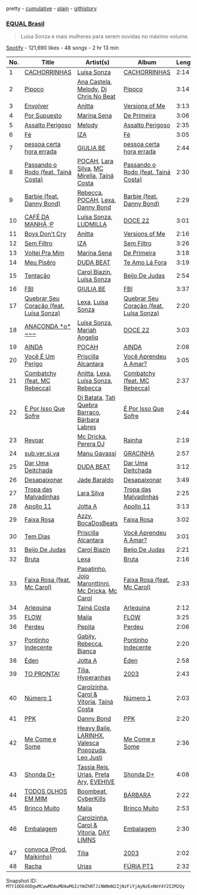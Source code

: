 pretty - [cumulative](/playlists/cumulative/37i9dQZF1DX8hUq3jyvfJh.md) - [plain](/playlists/plain/37i9dQZF1DX8hUq3jyvfJh) - [githistory](https://github.githistory.xyz/mackorone/spotify-playlist-archive/blob/main/playlists/plain/37i9dQZF1DX8hUq3jyvfJh)

### [EQUAL Brasil](https://open.spotify.com/playlist/37i9dQZF1DX8hUq3jyvfJh)

> Luísa Sonza e mais mulheres para serem ouvidas no máximo volume.

[Spotify](https://open.spotify.com/user/spotify) - 121,690 likes - 48 songs - 2 hr 13 min

| No. | Title | Artist(s) | Album | Length |
|---|---|---|---|---|
| 1 | [CACHORRINHAS](https://open.spotify.com/track/7KWKWJnbGJ3Soag6Oopion) | [Luísa Sonza](https://open.spotify.com/artist/4PzYKhC14sTJNEr0dzoo0d) | [CACHORRINHAS](https://open.spotify.com/album/290wcRNv42S3KICKFYmTu6) | 2:14 |
| 2 | [Pipoco](https://open.spotify.com/track/7AwVSKaQxpidrtYBerkHKk) | [Ana Castela](https://open.spotify.com/artist/2CKOmarVWvWqkNWUatHCex), [Melody](https://open.spotify.com/artist/7ySZCEP4HFGckYYPK5rqFI), [Dj Chris No Beat](https://open.spotify.com/artist/0vdcZzmneH0nK9CYFHQBjk) | [Pipoco](https://open.spotify.com/album/00C8jeBlMsEwhksDe34e6E) | 3:14 |
| 3 | [Envolver](https://open.spotify.com/track/3FkeNbs9Zeiqkr3WkbOiGp) | [Anitta](https://open.spotify.com/artist/7FNnA9vBm6EKceENgCGRMb) | [Versions of Me](https://open.spotify.com/album/2TPl41Riu1SDbHoxhCIo2D) | 3:13 |
| 4 | [Por Supuesto](https://open.spotify.com/track/7xVSNhAUQhUIpwfR6lTOwA) | [Marina Sena](https://open.spotify.com/artist/0nFdWpwl7h6fp3ADRyG14L) | [De Primeira](https://open.spotify.com/album/6bN5oG5wKJJqO0j7OhXVNt) | 3:06 |
| 5 | [Assalto Perigoso](https://open.spotify.com/track/49GdoM9fiTXVOx1a6JTokJ) | [Melody](https://open.spotify.com/artist/7ySZCEP4HFGckYYPK5rqFI) | [Assalto Perigoso](https://open.spotify.com/album/3wNuvSVXS49LSCNXGHaVzs) | 2:35 |
| 6 | [Fé](https://open.spotify.com/track/647I6AeX6QTUWrW3mQkPCm) | [IZA](https://open.spotify.com/artist/3zgnrYIltMkgeejmvMCnes) | [Fé](https://open.spotify.com/album/1zY9fsTzRpo14orML00h25) | 3:05 |
| 7 | [pessoa certa hora errada](https://open.spotify.com/track/0Rq7EzwIvsVqPPUNM3M4as) | [GIULIA BE](https://open.spotify.com/artist/0kjGPGtoyKwKVOZAKmv5K6) | [pessoa certa hora errada](https://open.spotify.com/album/7fdrjXirtCLGb1l9oX9psZ) | 2:44 |
| 8 | [Passando o Rodo \(feat\. Tainá Costa\)](https://open.spotify.com/track/6z7CbJhWEVXZyFv2Y0CjCs) | [POCAH](https://open.spotify.com/artist/11iQCRz636WFdHj42qxAF6), [Lara Silva](https://open.spotify.com/artist/6jYkuWzgw8pGto1JFI0RNT), [MC Mirella](https://open.spotify.com/artist/57FU7zh1oXdQMT4XhjSsHL), [Tainá Costa](https://open.spotify.com/artist/7qbMZFoPRwWU9m3Xi1KV83) | [Passando o Rodo \(feat\. Tainá Costa\)](https://open.spotify.com/album/6rW1RDPhTkzVFgvJZatSbY) | 2:30 |
| 9 | [Barbie \(feat\. Danny Bond\)](https://open.spotify.com/track/05pd6p3qKhZddaEX9tUZV4) | [Rebecca](https://open.spotify.com/artist/5MS6HieNmKxzkAM8amE8sr), [POCAH](https://open.spotify.com/artist/11iQCRz636WFdHj42qxAF6), [Lexa](https://open.spotify.com/artist/0jTDeBJQr3unrK29LklnAv), [Danny Bond](https://open.spotify.com/artist/7Eli9jWjQ5F1d06clIH46R) | [Barbie \(feat\. Danny Bond\)](https://open.spotify.com/album/03moNbXmuuAef0MTJt6Xdx) | 2:29 |
| 10 | [CAFÉ DA MANHÃ ;P](https://open.spotify.com/track/0sPtV4stCHkFJB6GpoaZ1f) | [Luísa Sonza](https://open.spotify.com/artist/4PzYKhC14sTJNEr0dzoo0d), [LUDMILLA](https://open.spotify.com/artist/3CDoRporvSjdzTrm99a3gi) | [DOCE 22](https://open.spotify.com/album/1bR2SlwIKwvCZBFhDfYr6x) | 3:01 |
| 11 | [Boys Don't Cry](https://open.spotify.com/track/5tQj2mfKL21L9mQ643z5zw) | [Anitta](https://open.spotify.com/artist/7FNnA9vBm6EKceENgCGRMb) | [Versions of Me](https://open.spotify.com/album/2TPl41Riu1SDbHoxhCIo2D) | 2:16 |
| 12 | [Sem Filtro](https://open.spotify.com/track/0bfyJd1OWcUUDcexrOn9bz) | [IZA](https://open.spotify.com/artist/3zgnrYIltMkgeejmvMCnes) | [Sem Filtro](https://open.spotify.com/album/7M2Wfg14YrNPGmkMyv9dtA) | 3:26 |
| 13 | [Voltei Pra Mim](https://open.spotify.com/track/3aexu2VagwWh2r3pd3PAJW) | [Marina Sena](https://open.spotify.com/artist/0nFdWpwl7h6fp3ADRyG14L) | [De Primeira](https://open.spotify.com/album/6bN5oG5wKJJqO0j7OhXVNt) | 3:18 |
| 14 | [Meu Pisêro](https://open.spotify.com/track/2vaRBe7rRW8dBszITsPzYU) | [DUDA BEAT](https://open.spotify.com/artist/2QLSJqqGIstNbO6nYRR16o) | [Te Amo Lá Fora](https://open.spotify.com/album/5o6MJpi6Y4fQwI8gmv0oZc) | 3:19 |
| 15 | [Tentação](https://open.spotify.com/track/71txbUtWVkqbN7BOQcEkDI) | [Carol Biazin](https://open.spotify.com/artist/5dYdZmGyv2UTIN1XMe1drN), [Luísa Sonza](https://open.spotify.com/artist/4PzYKhC14sTJNEr0dzoo0d) | [Beijo De Judas](https://open.spotify.com/album/1xX3pKCNf3ZQ1gmaXKu0Zd) | 2:54 |
| 16 | [FBI](https://open.spotify.com/track/1njlseyMEPqQANyj9K3Khf) | [GIULIA BE](https://open.spotify.com/artist/0kjGPGtoyKwKVOZAKmv5K6) | [FBI](https://open.spotify.com/album/6Lu78aAF95EFbMEtCfBgav) | 3:37 |
| 17 | [Quebrar Seu Coração \(feat\. Luísa Sonza\)](https://open.spotify.com/track/707X30zRZYb1HYe1BtiY69) | [Lexa](https://open.spotify.com/artist/0jTDeBJQr3unrK29LklnAv), [Luísa Sonza](https://open.spotify.com/artist/4PzYKhC14sTJNEr0dzoo0d) | [Quebrar Seu Coração \(feat\. Luísa Sonza\)](https://open.spotify.com/album/3mX5V5Jbliy12mrafRMzfs) | 2:20 |
| 18 | [ANACONDA \*o\* \~\~\~](https://open.spotify.com/track/2342lPAZ9zddhgAQEiLx4V) | [Luísa Sonza](https://open.spotify.com/artist/4PzYKhC14sTJNEr0dzoo0d), [Mariah Angeliq](https://open.spotify.com/artist/0KKUc4amZyvswV2YL6WTar) | [DOCE 22](https://open.spotify.com/album/1bR2SlwIKwvCZBFhDfYr6x) | 3:03 |
| 19 | [AINDA](https://open.spotify.com/track/3VNrud6PPcf7y0Eg7PpOZe) | [POCAH](https://open.spotify.com/artist/11iQCRz636WFdHj42qxAF6) | [AINDA](https://open.spotify.com/album/7vNhEXnxTFxeSDbWgLViMC) | 2:08 |
| 20 | [Você É Um Perigo](https://open.spotify.com/track/1V9ON0iJZSpcmGPQUZ58Qd) | [Priscilla Alcantara](https://open.spotify.com/artist/4jkOEd7kQE6UyiXnuQy9pa) | [Você Aprendeu A Amar?](https://open.spotify.com/album/1Qr92jXvQmVjgO7qZAzWe4) | 3:05 |
| 21 | [Combatchy \(feat\. MC Rebecca\)](https://open.spotify.com/track/2bPtwnrpFNEe8N7Q85kLHw) | [Anitta](https://open.spotify.com/artist/7FNnA9vBm6EKceENgCGRMb), [Lexa](https://open.spotify.com/artist/0jTDeBJQr3unrK29LklnAv), [Luísa Sonza](https://open.spotify.com/artist/4PzYKhC14sTJNEr0dzoo0d), [Rebecca](https://open.spotify.com/artist/5MS6HieNmKxzkAM8amE8sr) | [Combatchy \(feat\. MC Rebecca\)](https://open.spotify.com/album/4YQQS1DM9JskregbISv1dq) | 2:37 |
| 22 | [É Por Isso Que Sofre](https://open.spotify.com/track/2wjTTRCmCeaNrpFG4YVsFy) | [Dj Batata](https://open.spotify.com/artist/2rUOBAmeKcpfmd83cIj5Au), [Tati Quebra Barraco](https://open.spotify.com/artist/3CuWYvDpKC3HVLru1CPGts), [Bárbara Labres](https://open.spotify.com/artist/0trHMgCbRohjsr2uzM6scS) | [É Por Isso Que Sofre](https://open.spotify.com/album/1cFi8zDpJSo4q792NnYfz0) | 2:44 |
| 23 | [Revoar](https://open.spotify.com/track/4IGCXMbnJYWhj8P4UTtxkW) | [Mc Dricka](https://open.spotify.com/artist/4d175LvxCzxt5vHbJyv49q), [Perera DJ](https://open.spotify.com/artist/1Bp5RHQ2K9k986YoxNvACB) | [Rainha](https://open.spotify.com/album/02VJe3Bu8JFtL3xPistxJd) | 2:19 |
| 24 | [sub.ver.si.va](https://open.spotify.com/track/5LI9Jc5HDi6d3oPrwTG2gZ) | [Manu Gavassi](https://open.spotify.com/artist/6xF3XdxG7VHRmQmTJxRqX8) | [GRACINHA](https://open.spotify.com/album/0Nf3vjP7Uxtnyxt3GTibrS) | 2:57 |
| 25 | [Dar Uma Deitchada](https://open.spotify.com/track/5GLedVg0J1z9zRh8CeET3R) | [DUDA BEAT](https://open.spotify.com/artist/2QLSJqqGIstNbO6nYRR16o) | [Dar Uma Deitchada](https://open.spotify.com/album/3Ga97on08bV8nNgFZ5sqx3) | 3:12 |
| 26 | [Desapaixonar](https://open.spotify.com/track/4GL2GTaFhPInsjmhNMSFd9) | [Jade Baraldo](https://open.spotify.com/artist/5sz2Sp7OkasBBmDkKerv45) | [Desapaixonar](https://open.spotify.com/album/0t3IQv7Y2zvBumYHhht8Gv) | 3:49 |
| 27 | [Tropa das Malvadinhas](https://open.spotify.com/track/6WRoWBweP92LSMGoa6NfUs) | [Lara Silva](https://open.spotify.com/artist/6jYkuWzgw8pGto1JFI0RNT) | [Tropa das Malvadinhas](https://open.spotify.com/album/2KZ6lFznkf87HOnY8tdm7Q) | 2:25 |
| 28 | [Apollo 11](https://open.spotify.com/track/2rtrHYY3AyUlpAB8M4GSAC) | [Jotta A](https://open.spotify.com/artist/1q0fWAYirCJgGf8ysLla6y) | [Apollo 11](https://open.spotify.com/album/2twRkiHWXubukZhe4kp7cm) | 3:13 |
| 29 | [Faixa Rosa](https://open.spotify.com/track/1DoaY4rjTCk5cUEUTU2pq3) | [Azzy](https://open.spotify.com/artist/1uf8uSErmKc3JVtmjVBZ83), [BocaDosBeats](https://open.spotify.com/artist/08Jh4nbAgQK1ZcY9FpcBjw) | [Faixa Rosa](https://open.spotify.com/album/5qAsZm3XpJWm99peC2JTDs) | 3:02 |
| 30 | [Tem Dias](https://open.spotify.com/track/5T3xsHD8wTvDRdbehYfjpA) | [Priscilla Alcantara](https://open.spotify.com/artist/4jkOEd7kQE6UyiXnuQy9pa) | [Você Aprendeu A Amar?](https://open.spotify.com/album/1Qr92jXvQmVjgO7qZAzWe4) | 3:01 |
| 31 | [Beijo De Judas](https://open.spotify.com/track/1FBLziBYf0gJ2yKC1CruTw) | [Carol Biazin](https://open.spotify.com/artist/5dYdZmGyv2UTIN1XMe1drN) | [Beijo De Judas](https://open.spotify.com/album/1xX3pKCNf3ZQ1gmaXKu0Zd) | 2:21 |
| 32 | [Bruta](https://open.spotify.com/track/3mQSEDjzQnlvL4wPZbIGxY) | [Lexa](https://open.spotify.com/artist/0jTDeBJQr3unrK29LklnAv) | [Bruta](https://open.spotify.com/album/5R9BgwbDW54Y7ijTpolkep) | 2:16 |
| 33 | [Faixa Rosa \(feat\. Mc Carol\)](https://open.spotify.com/track/6ADQaiTWb63joaiYYXPUAf) | [Papatinho](https://open.spotify.com/artist/0iZz25uH5PLaShpqq84uYv), [Jojo Maronttinni](https://open.spotify.com/artist/6bGwi8TG7T8Vcp415XooE5), [Mc Dricka](https://open.spotify.com/artist/4d175LvxCzxt5vHbJyv49q), [Mc Carol](https://open.spotify.com/artist/78jcF59aMpz63E2TYmntws) | [Faixa Rosa \(feat\. Mc Carol\)](https://open.spotify.com/album/5RzMHKloQw9dB6S8OWEzsz) | 2:33 |
| 34 | [Arlequina](https://open.spotify.com/track/5UopFUJV8gWYr6od8KntK4) | [Tainá Costa](https://open.spotify.com/artist/7qbMZFoPRwWU9m3Xi1KV83) | [Arlequina](https://open.spotify.com/album/0kB3TWtIvZsCEIDNDzYjfw) | 2:12 |
| 35 | [FLOW](https://open.spotify.com/track/7AceiTQaFYXZhZddKx20qr) | [Malía](https://open.spotify.com/artist/06Ta0NqRjBW6qubwdyeb9u) | [FLOW](https://open.spotify.com/album/5Tigi6UMA7XovFt8mrKGx6) | 3:25 |
| 36 | [Perdeu](https://open.spotify.com/track/5Y3tgOf8Dbp5ja44Qh5vhw) | [Pepita](https://open.spotify.com/artist/4dIZeMZqLu9pSUxsmItDxa) | [Perdeu](https://open.spotify.com/album/2hG7gG84BDPGy98WjZKjBX) | 2:06 |
| 37 | [Pontinho Indecente](https://open.spotify.com/track/1A4F3Lpva1NbGQIGhwc5Il) | [Gabily](https://open.spotify.com/artist/5DIR6IADBl1MixJ75bNvAz), [Rebecca](https://open.spotify.com/artist/5MS6HieNmKxzkAM8amE8sr), [Bianca](https://open.spotify.com/artist/7Jb6GR4PIxHSkDJK8MWuVg) | [Pontinho Indecente](https://open.spotify.com/album/2yaaprhWkCv8u5p4dkv7Kh) | 2:20 |
| 38 | [Éden](https://open.spotify.com/track/70BE8zAy2Odekx0zNnT9vO) | [Jotta A](https://open.spotify.com/artist/1q0fWAYirCJgGf8ysLla6y) | [Éden](https://open.spotify.com/album/7GD9Q2dIsisdNZTIDAae18) | 2:58 |
| 39 | [TO PRONTA!](https://open.spotify.com/track/25BCBAxBSpJ8evRp7pI3QA) | [Tília](https://open.spotify.com/artist/0YaewQrKXrfODqVgpZDloo), [Hyperanhas](https://open.spotify.com/artist/7oNGVWHSEpvIGJpNDtgudz) | [2003](https://open.spotify.com/album/6u9FLfTTmw4Nm63JS2v6xw) | 2:43 |
| 40 | [Número 1](https://open.spotify.com/track/21ryDPWXMGssYvm83xNxqU) | [Carolzinha](https://open.spotify.com/artist/2WzEl95SxpS2aXye4njjwN), [Carol & Vitoria](https://open.spotify.com/artist/5zA07XrRPmMYEAdwtfRtSD), [Tainá Costa](https://open.spotify.com/artist/7qbMZFoPRwWU9m3Xi1KV83) | [Número 1](https://open.spotify.com/album/3o3srTRwjyfqT3gHGQbil3) | 2:03 |
| 41 | [PPK](https://open.spotify.com/track/51kIcTMf2Y7gcTLRuvGhWc) | [Danny Bond](https://open.spotify.com/artist/7Eli9jWjQ5F1d06clIH46R) | [PPK](https://open.spotify.com/album/5ktEOdI85D9b7lriLMC83o) | 2:20 |
| 42 | [Me Come e Some](https://open.spotify.com/track/7Fp4SHrl8yqek0wSbWFYmo) | [Heavy Baile](https://open.spotify.com/artist/2E4sNJOOy9hae0J8DkT43M), [LARINHX](https://open.spotify.com/artist/0BZubN18kenflCcFQE4aJN), [Valesca Popozuda](https://open.spotify.com/artist/0IpLJsvZHA1op1pw8GAoPu), [Leo Justi](https://open.spotify.com/artist/1puzPcrOHKTMQ6KTuYfqU0) | [Me Come e Some](https://open.spotify.com/album/4Cz1XB6dk2X8RWL5GMwfIr) | 2:36 |
| 43 | [Shonda D+](https://open.spotify.com/track/7c7Q6JPViG0X4VDpUx50gL) | [Tassia Reis](https://open.spotify.com/artist/0kc1BjcLHaXhZVzCp0HeAl), [Urias](https://open.spotify.com/artist/6BXiBj4eAZsiynbcmSRHUs), [Preta Ary](https://open.spotify.com/artist/3ybz6l89ingwOWKDAZEoRh), [EVEHIVE](https://open.spotify.com/artist/3FuxqwSNXMltSpqe8Dpe8h) | [Shonda D+](https://open.spotify.com/album/0suGmBaRPl2eUAt37mh8z8) | 4:08 |
| 44 | [TODOS OLHOS EM MIM](https://open.spotify.com/track/6hwv7Ig9erql3yqEkEzJTR) | [Boombeat](https://open.spotify.com/artist/6a0FqgWigKdF7FsjHYMspg), [CyberKills](https://open.spotify.com/artist/0YYrMvekr8APmc9sIbIpx3) | [BÁRBARA](https://open.spotify.com/album/5OisNDqNx4ezH9Fdw7iKgi) | 2:22 |
| 45 | [Brinco Muito](https://open.spotify.com/track/4wlnIEgKh6HjUb413AzHK4) | [Malía](https://open.spotify.com/artist/06Ta0NqRjBW6qubwdyeb9u) | [Brinco Muito](https://open.spotify.com/album/7epgvJOimE2lSwW5bczStJ) | 2:53 |
| 46 | [Embalagem](https://open.spotify.com/track/0YT1YdhHUTiltVHzwtDRpx) | [Carolzinha](https://open.spotify.com/artist/2WzEl95SxpS2aXye4njjwN), [Carol & Vitoria](https://open.spotify.com/artist/5zA07XrRPmMYEAdwtfRtSD), [DAY LIMNS](https://open.spotify.com/artist/1x1qM3ZqHhJOn11m42svnc) | [Embalagem](https://open.spotify.com/album/0kUH8BTiWf2b1xu4sLkIcI) | 2:30 |
| 47 | [convoca \(Prod\. Maikinho\)](https://open.spotify.com/track/4vlKtPzQTQiHh918NEDcl7) | [Tília](https://open.spotify.com/artist/0YaewQrKXrfODqVgpZDloo) | [2003](https://open.spotify.com/album/6u9FLfTTmw4Nm63JS2v6xw) | 2:02 |
| 48 | [Racha](https://open.spotify.com/track/0i6oeAMzpqkcgp5rSjtPZf) | [Urias](https://open.spotify.com/artist/6BXiBj4eAZsiynbcmSRHUs) | [FÚRIA PT1](https://open.spotify.com/album/3vd866Wmu5RHmtuKk0YoCZ) | 2:32 |

Snapshot ID: `MTY1ODE4ODgwMCwwMDAwMDAwMGIzYWZhNTJiNWNmN2ZjNzFiYjAyNzExNmY4Y2I2M2Qy`
